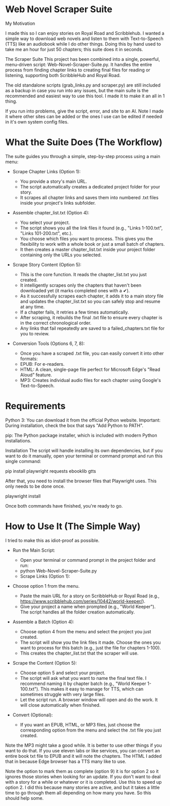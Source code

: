 # Web Novel Scraper Suite
My Motivation

I made this so I can enjoy stories on Royal Road and Scribblehub. I wanted a simple way to download web novels and listen to them with Text-to-Speech (TTS) like an audiobook while I do other things. Doing this by hand used to take me an hour for just 50 chapters; this suite does it in seconds.

The Scraper Suite
This project has been combined into a single, powerful, menu-driven script: Web-Novel-Scraper-Suite.py. It handles the entire process from finding chapter links to creating final files for reading or listening, supporting both ScribbleHub and Royal Road.

The old standalone scripts (grab_links.py and scraper.py) are still included as a backup in case you run into any issues, but the main suite is the recommended and easiest way to use this tool. I made it to make it an all in 1 thing. 

If you run into problems, give the script, error, and site to an AI. Note I made it where other sites can be added or the ones I use can be edited if needed in it's own system config files. 

# What the Suite Does (The Workflow)
The suite guides you through a simple, step-by-step process using a main menu:

* Scrape Chapter Links (Option 1):
    * You provide a story's main URL.
    * The script automatically creates a dedicated project folder for your story.
    * It scrapes all chapter links and saves them into numbered .txt files inside your project's links subfolder.
* Assemble chapter_list.txt (Option 4):
    * You select your project.
    * The script shows you all the link files it found (e.g., "Links 1-100.txt", "Links 101-200.txt", etc.).
    * You choose which files you want to process. This gives you the flexibility to work with a whole book or just a small batch of chapters.
    * It then creates a master chapter_list.txt inside your project folder containing only the URLs you selected.

* Scrape Story Content (Option 5):
    * This is the core function. It reads the chapter_list.txt you just created.
    * It intelligently scrapes only the chapters that haven't been downloaded yet (it marks completed ones with a ✔).
    * As it successfully scrapes each chapter, it adds it to a main story file and updates the chapter_list.txt so you can safely stop and resume at any time.
    * If a chapter fails, it retries a few times automatically.
    * After scraping, it rebuilds the final .txt file to ensure every chapter is in the correct chronological order.
    * Any links that fail repeatedly are saved to a failed_chapters.txt file for you to review.

* Conversion Tools (Options 6, 7, 8):
   * Once you have a scraped .txt file, you can easily convert it into other formats:
   * EPUB: For e-readers.
   * HTML: A clean, single-page file perfect for Microsoft Edge's "Read Aloud" feature.
   * MP3: Creates individual audio files for each chapter using Google's Text-to-Speech.

# Requirements

Python 3: You can download it from the official Python website. Important: During installation, check the box that says "Add Python to PATH".

pip: The Python package installer, which is included with modern Python installations.

Installation
The script will handle installing its own dependencies, but if you want to do it manually, open your terminal or command prompt and run this single command:

pip install playwright requests ebooklib gtts

After that, you need to install the browser files that Playwright uses. This only needs to be done once.

playwright install

Once both commands have finished, you're ready to go.

# How to Use It (The Simple Way)
I tried to make this as idiot-proof as possible.

* Run the Main Script:
   * Open your terminal or command prompt in the project folder and run:
   * python Web-Novel-Scraper-Suite.py
   * Scrape Links (Option 1):
* Choose option 1 from the menu.
   * Paste the main URL for a story on ScribbleHub or Royal Road (e.g., https://www.scribblehub.com/series/10442/world-keeper/).
   * Give your project a name when prompted (e.g., "World Keeper"). The script handles all the folder creation automatically.
* Assemble a Batch (Option 4):
   * Choose option 4 from the menu and select the project you just created.
   * The script will show you the link files it made. Choose the ones you want to process for this batch (e.g., just the file for chapters 1-100).
   * This creates the chapter_list.txt that the scraper will use.

* Scrape the Content (Option 5):
   * Choose option 5 and select your project.
   * The script will ask what you want to name the final text file. I recommend naming it by chapter batch (e.g., "World Keeper 1-100.txt"). This makes it easy to manage for TTS, which can sometimes struggle with very large files.
   * Let the script run. A browser window will open and do the work. It will close automatically when finished.

* Convert (Optional):
   * If you want an EPUB, HTML, or MP3 files, just choose the corresponding option from the menu and select the .txt file you just created.

 Note the MP3 might take a good while. It is better to use other things if you want to do that. If you use eleven labs or like services, you can convert an entire book txt file to EPUB and it will note the chapters.
 The HTML I added that in because Edge browser has a TTS many like to use.



 Note the option to mark them as complete (option 9) it is for option 2 so it ignores those stories when looking for an update. If you don't want to deal with a story for a while or whatever or it is completed. Use this to speed up option 2. 
 I did this because many stories are active, and but it takes a little time to go through them all depending on how many you have. So this should help some.
